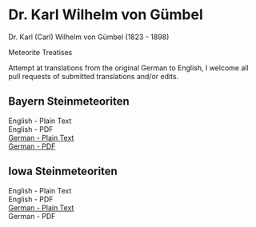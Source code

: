# Dr. Karl Wilhelm von Gümbel
Dr. Karl (Carl) Wilhelm von Gümbel (1823 - 1898)

Meteorite Treatises

Attempt at translations from the original German to English, I welcome all pull requests of submitted translations and/or edits.

## Bayern Steinmeteoriten

English - Plain Text  
English - PDF  
[German - Plain Text](Bayern-Steinmeteoriten/full-text-german.md)   
[German - PDF](https://solaranamnesis.b-cdn.net/Gumbel/Bayern/gumbel_bayern_1878_german_PDFlaTex.pdf)  

## Iowa Steinmeteoriten

English - Plain Text  
English - PDF  
[German - Plain Text](Iowa-Steinmeteoriten/full-text-german.md)  
German - PDF  
